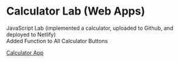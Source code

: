 # Calculator Lab (Web Apps)
JavaScript Lab (implemented a calculator, uploaded to Github, and deployed to Netlify) <br/>
Added Function to All Calculator Buttons <br/>

[Calculator App](https://smithjw10.github.io/Calculator-Web-App/index.html)
